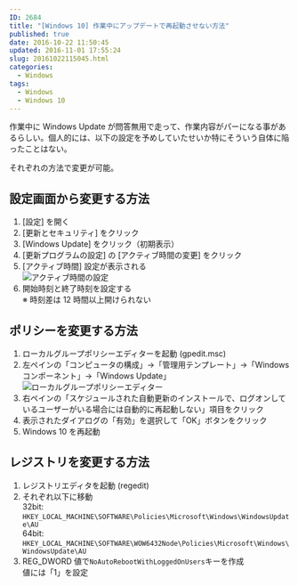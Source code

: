 ```yaml
---
ID: 2684
title: "[Windows 10] 作業中にアップデートで再起動させない方法"
published: true
date: 2016-10-22 11:50:45
updated: 2016-11-01 17:55:24
slug: 20161022115045.html
categories:
  - Windows
tags:
  - Windows
  - Windows 10
---
```


作業中に Windows Update が問答無用で走って、作業内容がパーになる事があるらしい。個人的には、以下の設定を予めしていたせいか特にそういう自体に陥ったことはない。

<!--more-->

それぞれの方法で変更が可能。

## 設定画面から変更する方法

1. [設定] を開く
1. [更新とセキュリティ] をクリック
1. [Windows Update] をクリック（初期表示）
1. [更新プログラムの設定] の [アクティブ時間の変更] をクリック
1. [アクティブ時間] 設定が表示される  
   ![アクティブ時間の設定](https://i.imgur.com/FbBYjdP.png)
1. 開始時刻と終了時刻を設定する  
   ※ 時刻差は 12 時間以上開けられない

## ポリシーを変更する方法

1. ローカルグループポリシーエディターを起動 (gpedit.msc)
1. 左ペインの「コンピュータの構成」→「管理用テンプレート」→「Windows コンポーネント」→「Windows Update」  
   ![ローカルグループポリシーエディター](https://i.imgur.com/vyalay3.png)
1. 右ペインの「スケジュールされた自動更新のインストールで、ログオンしているユーザーがいる場合には自動的に再起動しない」項目をクリック
1. 表示されたダイアログの「有効」を選択して「OK」ボタンをクリック
1. Windows 10 を再起動

## レジストリを変更する方法

1. レジストリエディタを起動 (regedit)
1. それぞれ以下に移動  
   32bit: `HKEY_LOCAL_MACHINE\SOFTWARE\Policies\Microsoft\Windows\WindowsUpdate\AU`  
   64bit: `HKEY_LOCAL_MACHINE\SOFTWARE\WOW6432Node\Policies\Microsoft\Windows\WindowsUpdate\AU`
1. REG_DWORD 値で`NoAutoRebootWithLoggedOnUsers`キーを作成  
   値には「1」を設定
